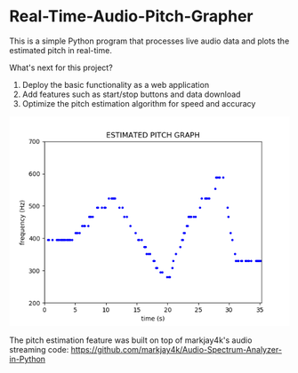 # Real-Time-Audio-Pitch-Grapher

This is a simple Python program that processes live audio data and plots the estimated pitch in real-time.

What's next for this project?
1) Deploy the basic functionality as a web application
2) Add features such as start/stop buttons and data download
3) Optimize the pitch estimation algorithm for speed and accuracy

![Screenshot](https://github.com/justinbrinkman/Real-Time-Audio-Pitch-Grapher/blob/master/Figure_2.png)

The pitch estimation feature was built on top of markjay4k's audio streaming code: https://github.com/markjay4k/Audio-Spectrum-Analyzer-in-Python


